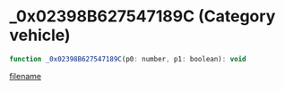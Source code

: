 # _0x02398B627547189C (Category vehicle)

```js
function _0x02398B627547189C(p0: number, p1: boolean): void
```

[filename](_0x02398B627547189C_m.md ':include')